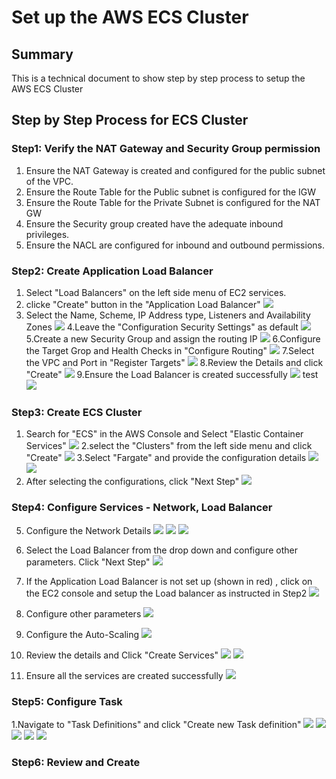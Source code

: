 # Set up the AWS ECS Cluster

## Summary
  This is a technical document to show step by step process to setup the AWS ECS Cluster
  
## Step by Step Process for ECS Cluster

### Step1: Verify the NAT Gateway and Security Group permission

  1. Ensure the NAT Gateway is created and configured for the public subnet of the VPC.
  2. Ensure the Route Table for the Public subnet is configured for the IGW
  3. Ensure the Route Table for the Private Subnet is configured for the NAT GW
  4. Ensure the Security group created have the adequate inbound privileges.
  5. Ensure the NACL are configured for inbound and outbound permissions.

### Step2: Create Application Load Balancer

  1. Select  "Load Balancers" on the left side menu of EC2 services.
  2. clicke "Create" button in the "Application Load Balancer"
  ![](https://github.com/Babusrinivasan76/setupecscluster/blob/main/images/application%20load%20balancer/09-CreateServices-ApplLoadBalancer.png)
  3. Select the Name, Scheme, IP Address type, Listeners and Availability Zones
  ![](https://github.com/Babusrinivasan76/setupecscluster/blob/main/images/application%20load%20balancer/10-CreateServices-ApplLoadBalancer.png)
  4.Leave the "Configuration Security Settings" as default
  ![](https://github.com/Babusrinivasan76/setupecscluster/blob/main/images/application%20load%20balancer/11-CreateServices-ApplLoadBalancer.png)
  5.Create a new Security Group and assign the routing IP
  ![](https://github.com/Babusrinivasan76/setupecscluster/blob/main/images/application%20load%20balancer/12-CreateServices-ApplLoadBalancer.png)
  6.Configure the Target Grop and Health Checks in "Configure Routing"
  ![](https://github.com/Babusrinivasan76/setupecscluster/blob/main/images/application%20load%20balancer/13-CreateServices-ApplLoadBalancer.png)
  7.Select the VPC and Port in "Register Targets"
  ![](https://github.com/Babusrinivasan76/setupecscluster/blob/main/images/application%20load%20balancer/14-CreateServices-ApplLoadBalancer.png)
  8.Review the Details and click "Create"
  ![](https://github.com/Babusrinivasan76/setupecscluster/blob/main/images/application%20load%20balancer/15-CreateServices-ApplLoadBalancer.png)
  9.Ensure the Load Balancer is created successfully
  ![](https://github.com/Babusrinivasan76/setupecscluster/blob/main/images/application%20load%20balancer/16-CreateServices-ApplLoadBalancer.png)
  test
  ![](https://github.com/Babusrinivasan76/setupecscluster/blob/main/images/application%20load%20balancer/17-CreateServices-ApplLoadBalancer.png)

### Step3: Create ECS Cluster

1. Search for "ECS" in the AWS Console and Select "Elastic Container Services"
![](https://github.com/Babusrinivasan76/setupecscluster/blob/main/images/00createECSCluster.png)
2.select the "Clusters" from the left side menu and click "Create"
![](https://github.com/Babusrinivasan76/setupecscluster/blob/main/images/01-CreateServices-ConfigServices.png)
3.Select "Fargate" and provide the configuration details
![](https://github.com/Babusrinivasan76/setupecscluster/blob/main/images/02-CreateServices-ConfigServices.png)
![](https://github.com/Babusrinivasan76/setupecscluster/blob/main/images/03-CreateServices-ConfigServices.png)
4. After selecting the configurations, click "Next Step"
![](https://github.com/Babusrinivasan76/setupecscluster/blob/main/images/04-CreateServices-ConfigServices.png)

### Step4: Configure Services - Network, Load Balancer

5. Configure the Network Details
![](https://github.com/Babusrinivasan76/setupecscluster/blob/main/images/05-CreateServices-ConfigNetwork.png)
![](https://github.com/Babusrinivasan76/setupecscluster/blob/main/images/06-CreateServices-ConfigNetwork.png)
![](https://github.com/Babusrinivasan76/setupecscluster/blob/main/images/application%20load%20balancer/07-CreateServices-ApplLoadBalancer.png)

6. Select the Load Balancer from the drop down and configure other parameters. Click "Next Step"
![](https://github.com/Babusrinivasan76/setupecscluster/blob/main/images/18-CreateServices.png)

7. If the Application Load Balancer is not set up (shown in red) , click on the EC2 console and setup the Load balancer as instructed in Step2
![](https://github.com/Babusrinivasan76/setupecscluster/blob/main/images/application%20load%20balancer/08-CreateServices-ApplLoadBalancer.png)

8. Configure other parameters
![](https://github.com/Babusrinivasan76/setupecscluster/blob/main/images/19-CreateServices.png)
9. Configure the Auto-Scaling
![](https://github.com/Babusrinivasan76/setupecscluster/blob/main/images/20-CreateServices-AutoScaling.png)
10. Review the details and Click "Create Services"
![](https://github.com/Babusrinivasan76/setupecscluster/blob/main/images/21-CreateServices-Review.png)
![](https://github.com/Babusrinivasan76/setupecscluster/blob/main/images/22-CreateServices-Completion.png)
11. Ensure all the services are created successfully
![](https://github.com/Babusrinivasan76/setupecscluster/blob/main/images/23-CreateServices-Completion.png)


### Step5: Configure Task
1.Navigate to "Task Definitions" and click "Create new Task definition"
![](https://github.com/Babusrinivasan76/setupecscluster/blob/main/images/01.createecscluster-task.png)
![](https://github.com/Babusrinivasan76/setupecscluster/blob/main/images/02.createecscluster-task.png)
![](https://github.com/Babusrinivasan76/setupecscluster/blob/main/images/03.createecscluster-task.png)
![](https://github.com/Babusrinivasan76/setupecscluster/blob/main/images/04.createecscluster-task.png)
![](https://github.com/Babusrinivasan76/setupecscluster/blob/main/images/05.createecscluster-task.png)

### Step6: Review and Create

